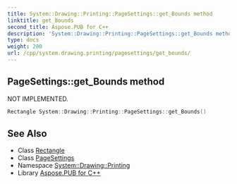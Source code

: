 ```yaml
---
title: System::Drawing::Printing::PageSettings::get_Bounds method
linktitle: get_Bounds
second_title: Aspose.PUB for C++
description: 'System::Drawing::Printing::PageSettings::get_Bounds method. NOT IMPLEMENTED in C++.'
type: docs
weight: 200
url: /cpp/system.drawing.printing/pagesettings/get_bounds/
---
```

## PageSettings::get_Bounds method


NOT IMPLEMENTED.

```cpp
Rectangle System::Drawing::Printing::PageSettings::get_Bounds()
```


## See Also

* Class [Rectangle](../../../system.drawing/rectangle/)
* Class [PageSettings](../)
* Namespace [System::Drawing::Printing](../../)
* Library [Aspose.PUB for C++](../../../)
